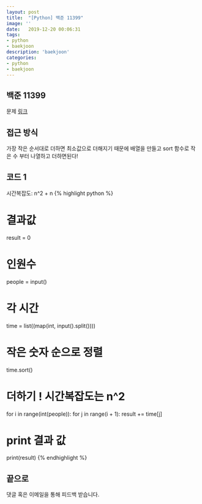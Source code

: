 ```yaml
---
layout: post
title:  "[Python] 백준 11399"
image: ''
date:   2019-12-20 00:06:31
tags:
- python
- baekjoon
description: 'baekjoon'
categories:
- python
- baekjoon
---
```


## 백준 11399
문제 <a href ="https://www.acmicpc.net/problem/11399">링크</a>

## 접근 방식
가장 작은 순서대로 더하면 최소값으로 더해지기 때문에 배열을 만들고 sort 함수로 작은 수 부터 나열하고 더하면된다!


## 코드 1
시간복잡도: n^2 + n
{% highlight python %}
# 결과값
result = 0

# 인원수
people = input()

# 각 시간
time = list((map(int, input().split())))

# 작은 숫자 순으로 정렬
time.sort()

# 더하기 ! 시간복잡도는 n^2
for i in range(int(people)):
    for j in range(i + 1):
        result += time[j]

# print 결과 값
print(result)
{% endhighlight %}

## 끝으로
댓글 혹은 이메일을 통해 피드백 받습니다.

